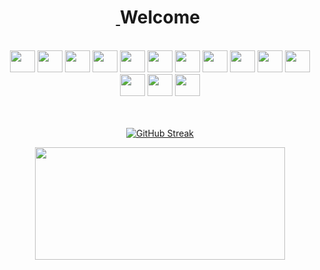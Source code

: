 

<h1 align='center' style='margin-buttom: 4em '>

<a href="https://twitter.com/datcanelita" target="_blank">
  <img src="https://img.shields.io/badge/Twitter-1DA1F2?style=for-the-badge&logo=twitter&logoColor=white" alt="">
</a>
  Welcome 
  <a href="https://linkedin.com/in/huamanitassara/" target="_blank">
  <img src="https://img.shields.io/badge/LinkedIn-0077B5?style=for-the-badge&logo=linkedin&logoColor=white" alt="">
</a>


</h1>
<br>

<div style='display: inline_block' align='center'>
  <img  height="35" width="40" src="https://cdn.jsdelivr.net/gh/devicons/devicon/icons/html5/html5-original.svg" />
  <img  height="35" width="40" src="https://cdn.jsdelivr.net/gh/devicons/devicon/icons/css3/css3-original.svg" />
  <img  height="35" width="40" src="https://cdn.jsdelivr.net/gh/devicons/devicon/icons/javascript/javascript-original.svg" />
  <img  height="35" width="40" src="https://cdn.jsdelivr.net/gh/devicons/devicon/icons/php/php-original.svg" />
  <img  height="35" width="40" src="https://cdn.jsdelivr.net/gh/devicons/devicon/icons/mysql/mysql-original.svg" />
  <img  height="35" width="40" src="https://cdn.jsdelivr.net/gh/devicons/devicon/icons/microsoftsqlserver/microsoftsqlserver-plain-wordmark.svg" />
  <img  height="35" width="40" src="https://cdn.jsdelivr.net/gh/devicons/devicon/icons/python/python-original.svg" />
  <img  height="35" width="40" src="https://cdn.jsdelivr.net/gh/devicons/devicon/icons/laravel/laravel-plain-wordmark.svg" />
  <img  height="35" width="40" src="https://cdn.jsdelivr.net/gh/devicons/devicon/icons/composer/composer-original.svg" />
  <img  height="35" width="40" src="https://cdn.jsdelivr.net/gh/devicons/devicon/icons/tailwindcss/tailwindcss-plain.svg" />
  <img  height="35" width="40" src="https://cdn.jsdelivr.net/gh/devicons/devicon/icons/bootstrap/bootstrap-original.svg" />
  <img  height="35" width="40" src="https://cdn.jsdelivr.net/gh/devicons/devicon/icons/github/github-original.svg" />
  <img  height="35" width="40" src="https://cdn.jsdelivr.net/gh/devicons/devicon/icons/jquery/jquery-original-wordmark.svg" />
  <img  height="35" width="40" src="https://cdn.jsdelivr.net/gh/devicons/devicon/icons/vscode/vscode-original.svg" />
</div>
<br><br>

<div align="center"   >
   <a href="https://github.com/sebastian-huamani/sebastian-huamani"></a>
    
[![GitHub Streak](http://github-readme-streak-stats.herokuapp.com?user=sebastian-huamani&theme=highcontrast&hide_border=true&date_format=j%20M%5B%20Y%5D)](https://git.io/streak-stats)

<img height="180em" width="400em" src="https://github-readme-stats.vercel.app/api/top-langs/?username=sebastian-huamani&layout=compact&langs_count=7&theme=dark"/>
</div>

